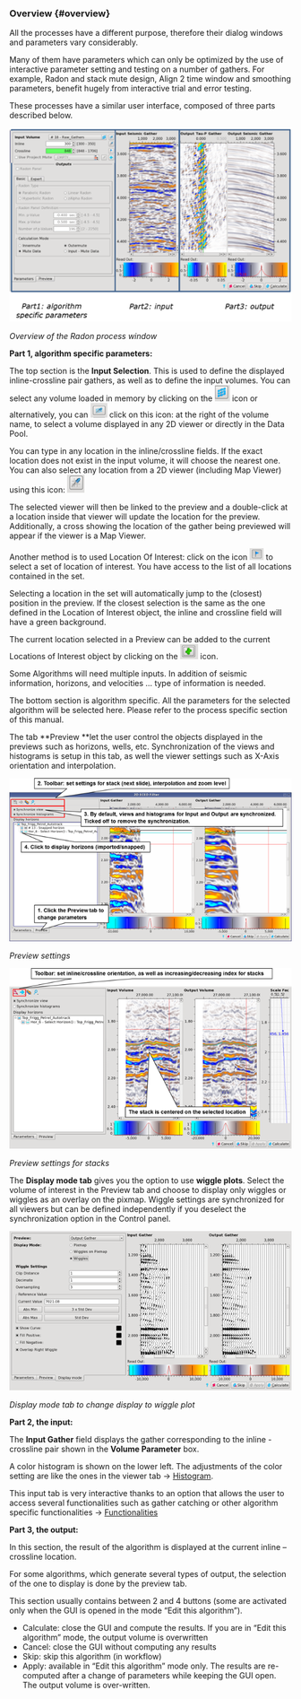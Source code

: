 ### Overview {#overview}

All the processes have a different purpose, therefore their dialog windows and parameters vary considerably.

Many of them have parameters which can only be optimized by the use of interactive parameter setting and testing on a number of gathers. For example, Radon and stack mute design, Align 2 time window and smoothing parameters, benefit hugely from interactive trial and error testing.

These processes have a similar user interface, composed of three parts described below.

![](/assets/001_Overview_of_the_Process_Window.png)

_Overview of the Radon process window_



**Part 1, algorithm specific parameters:**

The top section is the **Input Selection**. This is used to define the displayed inline-crossline pair gathers, as well as to define the input volumes. You can select any volume loaded in memory by clicking on the ![](/assets/002_Overview_of_the_Process_Window.png) icon or alternatively, you can ![](/assets/003_Overview_of_the_Process_Window.png) click on this icon: at the right of the volume name, to select a volume displayed in any 2D viewer or directly in the Data Pool.

You can type in any location in the inline/crossline fields. If the exact location does not exist in the input volume, it will choose the nearest one. You can also select any location from a 2D viewer \(including Map Viewer\) using this icon: ![](/assets/004_Overview_of_the_Process_Window.png)

The selected viewer will then be linked to the preview and a double-click at a location inside that viewer will update the location for the preview. Additionally, a cross showing the location of the gather being previewed will appear if the viewer is a Map Viewer.

Another method is to used Location Of Interest: click on the icon ![](/assets/005_Overview_of_the_Process_Window.png) to select a set of location of interest. You have access to the list of all locations contained in the set.

Selecting a location in the set will automatically jump to the \(closest\) position in the preview. If the closest selection is the same as the one defined in the Location of Interest object, the inline and crossline field will have a green background.

The current location selected in a Preview can be added to the current Locations of Interest object by clicking on the ![](/assets/006_Overview_of_the_Process_Window.png) icon.

Some Algorithms will need multiple inputs. In addition of seismic information, horizons, and velocities … type of information is needed.

The bottom section is algorithm specific. All the parameters for the selected algorithm will be selected here. Please refer to the process specific section of this manual.

The tab **Preview **let the user control the objects displayed in the previews such as horizons, wells, etc. Synchronization of the views and histograms is setup in this tab, as well the viewer settings such as X-Axis orientation and interpolation.



![](/assets/007_Overview_of_the_Process_Window.png)

_Preview settings_



![](/assets/008_Overview_of_the_Process_Window.png)

_Preview settings for stacks_



The **Display mode tab** gives you the option to use **wiggle plots**. Select the volume of interest in the Preview tab and choose to display only wiggles or wiggles as an overlay on the pixmap. Wiggle settings are synchronized for all viewers but can be defined independently if you deselect the synchronization option in the Control panel.



![](/assets/009_Overview_of_the_Process_Window.png)

_Display mode tab to change display to wiggle plot_


**Part 2, the input:**

The **Input Gather** field displays the gather corresponding to the inline - crossline pair shown in the **Volume Parameter** box. 

A color histogram is shown on the lower left. The adjustments of the color setting are like the ones in the viewer tab -> [Histogram](/viewers/functionalities_common_to_all_viewers/histograms.md).

This input tab is very interactive thanks to an option that allows the user to access several functionalities such as gather catching or other algorithm specific functionalities -> [Functionalities](/viewers/functionalities_common_to_all_viewers/README.md)


**Part 3, the output:**

In this section, the result of the algorithm is displayed at the current inline – crossline location.

For some algorithms, which generate several types of output, the selection of the one to display is done by the preview tab. 

This section usually contains between 2 and 4 buttons (some are activated only when the GUI is opened in the mode “Edit this algorithm”).

* Calculate: close the GUI and compute the results. If you are in “Edit this algorithm” mode, the output volume is overwritten
* Cancel: close the GUI without computing any results
* Skip: skip this algorithm (in workflow)
* Apply: available in “Edit this algorithm” mode only. The results are re-computed after a change of parameters while keeping the GUI open. The output volume is over-written. 




